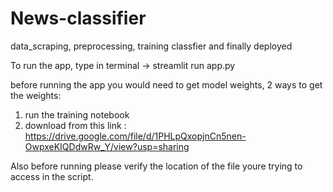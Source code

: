 # News-classifier
data_scraping, preprocessing, training classfier and finally deployed




To run the app, type in terminal -> streamlit run app.py

before running the app you would need to get model weights, 2 ways to get the weights:
1. run the training notebook
2. download from this link : https://drive.google.com/file/d/1PHLpQxopjnCn5nen-OwpxeKIQDdwRw_Y/view?usp=sharing


Also before running please verify the location of the file youre trying to access in the script.

